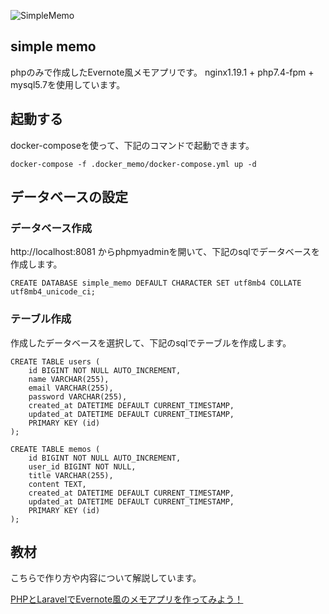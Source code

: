 ![SimpleMemo](https://raw.githubusercontent.com/wiki/YasuakiHirano/simple_memo/images/simple-memo.gif)
## simple memo
phpのみで作成したEvernote風メモアプリです。
nginx1.19.1 + php7.4-fpm + mysql5.7を使用しています。

## 起動する
docker-composeを使って、下記のコマンドで起動できます。

```
docker-compose -f .docker_memo/docker-compose.yml up -d
```

## データベースの設定
### データベース作成
http://localhost:8081 からphpmyadminを開いて、下記のsqlでデータベースを作成します。

```
CREATE DATABASE simple_memo DEFAULT CHARACTER SET utf8mb4 COLLATE utf8mb4_unicode_ci;
```

### テーブル作成
作成したデータベースを選択して、下記のsqlでテーブルを作成します。

```
CREATE TABLE users (
    id BIGINT NOT NULL AUTO_INCREMENT,
    name VARCHAR(255),
    email VARCHAR(255),
    password VARCHAR(255),
    created_at DATETIME DEFAULT CURRENT_TIMESTAMP,
    updated_at DATETIME DEFAULT CURRENT_TIMESTAMP,
    PRIMARY KEY (id)
);
```

```
CREATE TABLE memos (
    id BIGINT NOT NULL AUTO_INCREMENT,
    user_id BIGINT NOT NULL,
    title VARCHAR(255),
    content TEXT,
    created_at DATETIME DEFAULT CURRENT_TIMESTAMP,
    updated_at DATETIME DEFAULT CURRENT_TIMESTAMP,
    PRIMARY KEY (id)
);
```

## 教材
こちらで作り方や内容について解説しています。

[PHPとLaravelでEvernote風のメモアプリを作ってみよう！](https://www.techpit.jp/courses/132)
